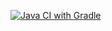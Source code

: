 [![Java CI with Gradle](https://github.com/ArtVysh/API-CI-Echo/actions/workflows/gradle.yml/badge.svg?branch=main)](https://github.com/ArtVysh/API-CI-Echo/actions/workflows/gradle.yml)
